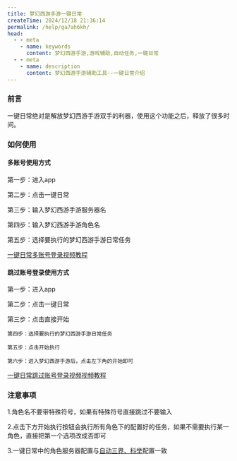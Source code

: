 ```yaml
---
title: 梦幻西游手游一键日常
createTime: 2024/12/18 21:36:14
permalink: /help/ga7ah6kh/
head:
  - - meta
    - name: keywords
      content: 梦幻西游手游,游戏辅助,自动任务,一键日常
  - - meta
    - name: description
      content: 梦幻西游手游辅助工具--一键日常介绍
---
```


### 前言
  
  一键日常绝对是解放梦幻西游手游双手的利器，使用这个功能之后，释放了很多时间。

### 如何使用
#### 多账号使用方式
 第一步：进入app
   
   第二步：点击一键日常
  
  第三步：输入梦幻西游手游服务器名
  
  第四步：输入梦幻西游手游角色名

  第五步：选择要执行的梦幻西游手游日常任务

[一键日常多账号登录视频教程](https://mp.weixin.qq.com/s/Q98bOAlK49u0tlouqrRPuw)

#### 跳过账号登录使用方式
   
   第一步：进入app
  
   第二步：点击一键日常
     
  
  第三步：点击直接开始
    
    第四步：选择要执行的梦幻西游手游日常任务
    
    第五步：点击开始执行
    
    第六步：进入梦幻西游手游后，点击左下角的开始即可
  
  [一键日常跳过账号登录视频视频教程](https://mp.weixin.qq.com/s/lDIRcDbfZA9wc9rgBQw13A)

### 注意事项
1.角色名不要带特殊符号，如果有特殊符号直接跳过不要输入
  
  2.点击下方开始执行按钮会执行所有角色下的配置好的任务，如果不需要执行某一角色，直接把第一个选项改成否即可
  
  3.一键日常中的角色服务器配置与[自动三界、科举](/help/50o8buc4/)配置一致